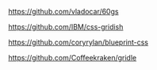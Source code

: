 https://github.com/vladocar/60gs

https://github.com/IBM/css-gridish

https://github.com/coryrylan/blueprint-css

https://github.com/Coffeekraken/gridle
